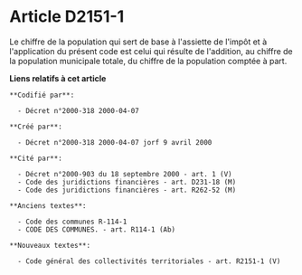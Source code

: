 # Article D2151-1

Le chiffre de la population qui sert de base à l'assiette de l'impôt et à l'application du présent code est celui qui résulte
de l'addition, au chiffre de la population municipale totale, du chiffre de la population comptée à part.

**Liens relatifs à cet article**

	**Codifié par**:

	  - Décret n°2000-318 2000-04-07

	**Créé par**:

	  - Décret n°2000-318 2000-04-07 jorf 9 avril 2000

	**Cité par**:

	  - Décret n°2000-903 du 18 septembre 2000 - art. 1 (V)
	  - Code des juridictions financières - art. D231-18 (M)
	  - Code des juridictions financières - art. R262-52 (M)

	**Anciens textes**:

	  - Code des communes R-114-1
	  - CODE DES COMMUNES. - art. R114-1 (Ab)

	**Nouveaux textes**:

	  - Code général des collectivités territoriales - art. R2151-1 (V)
